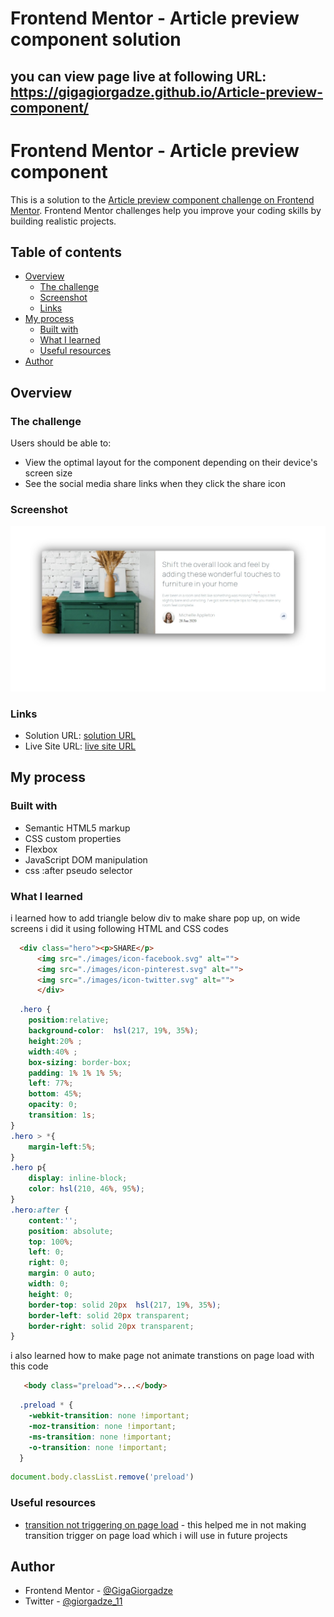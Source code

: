 # Frontend Mentor - Article preview component solution
## you can view page live at following URL: https://gigagiorgadze.github.io/Article-preview-component/


# Frontend Mentor - Article preview component

This is a solution to the [Article preview component challenge on Frontend Mentor](https://www.frontendmentor.io/challenges/article-preview-component-dYBN_pYFT). Frontend Mentor challenges help you improve your coding skills by building realistic projects. 

## Table of contents

- [Overview](#overview)
  - [The challenge](#the-challenge)
  - [Screenshot](#screenshot)
  - [Links](#links)
- [My process](#my-process)
  - [Built with](#built-with)
  - [What I learned](#what-i-learned)
  - [Useful resources](#useful-resources)
- [Author](#author)


## Overview

### The challenge

Users should be able to:

- View the optimal layout for the component depending on their device's screen size
- See the social media share links when they click the share icon

### Screenshot

![](./images/ss.jpeg)

### Links

- Solution URL: [solution URL](https://www.frontendmentor.io/solutions/htmlcssjsdom-KTUEVM6Tg)
- Live Site URL: [live site URL](https://gigagiorgadze.github.io/Article-preview-component/)

## My process

### Built with

- Semantic HTML5 markup
- CSS custom properties
- Flexbox
- JavaScript DOM manipulation
- css :after pseudo selector

### What I learned

i learned how to add triangle below div to make share pop up, on wide screens i did it using following HTML and CSS codes

``` html 
  <div class="hero"><p>SHARE</p>
      <img src="./images/icon-facebook.svg" alt="">
      <img src="./images/icon-pinterest.svg" alt="">
      <img src="./images/icon-twitter.svg" alt="">
      </div>
```
``` css 
  .hero {
    position:relative;
    background-color:  hsl(217, 19%, 35%);
    height:20% ;
    width:40% ;
    box-sizing: border-box;
    padding: 1% 1% 1% 5%;
    left: 77%;
    bottom: 45%;
    opacity: 0;
    transition: 1s;
}
.hero > *{
    margin-left:5%;
}
.hero p{
    display: inline-block;
    color: hsl(210, 46%, 95%);
}
.hero:after {
    content:'';
    position: absolute;
    top: 100%;
    left: 0;
    right: 0;
    margin: 0 auto;
    width: 0;
    height: 0;
    border-top: solid 20px  hsl(217, 19%, 35%);
    border-left: solid 20px transparent;
    border-right: solid 20px transparent;
}
```

i also learned how to make page not animate transtions on page load with this code
 ``` html 
    <body class="preload">...</body>
 ```
``` css 
  .preload * {
    -webkit-transition: none !important;
    -moz-transition: none !important;
    -ms-transition: none !important;
    -o-transition: none !important;
  }
```
```js 
document.body.classList.remove('preload')
```

### Useful resources

- [transition not triggering on page load](https://css-tricks.com/transitions-only-after-page-load/) - this helped me in not making transition trigger on page load which i will use in future projects


## Author

- Frontend Mentor - [@GigaGiorgadze](https://www.frontendmentor.io/solutions/htmlcssjsdom-KTUEVM6Tg)
- Twitter - [@giorgadze_11](https://twitter.com/giorgadze_11)



